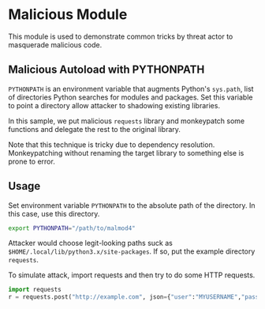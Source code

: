 # Malicious Module

This module is used to demonstrate common tricks by threat actor to masquerade malicious code.

## Malicious Autoload with PYTHONPATH

`PYTHONPATH` is an environment variable that augments Python's `sys.path`, list of directories Python searches for modules and packages. Set this variable to point a directory allow attacker to shadowing existing libraries.

In this sample, we put malicious `requests` library and monkeypatch some functions and delegate the rest to the original library.

Note that this technique is tricky due to dependency resolution. Monkeypatching without renaming the target library to something else is prone to error.

## Usage

Set environment variable `PYTHONPATH` to the absolute path of the directory. In this case, use this directory.

```sh
export PYTHONPATH="/path/to/malmod4"
```

Attacker would choose legit-looking paths suck as `$HOME/.local/lib/python3.x/site-packages`. If so, put the example directory `requests`.

To simulate attack, import requests and then try to do some HTTP requests.

```python
import requests
r = requests.post("http://example.com", json={"user":"MYUSERNAME","pass":"MYPASSWORD"})
```